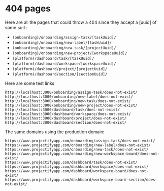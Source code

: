 <!--
SPDX-FileCopyrightText: 2024 JWP Consulting GK

SPDX-License-Identifier: AGPL-3.0-or-later
-->

# 404 pages

Here are all the pages that could throw a 404 since they accept a [uuid] of
some sort:

- `(onboarding)/onboarding/assign-task/[taskUuid]/`
- `(onboarding)/onboarding/new-label/[taskUuid]/`
- `(onboarding)/onboarding/new-task/[projectUuid]/`
- `(onboarding)/onboarding/new-project/[workspaceUuid]/`
- `(platform)/dashboard/task/[taskUuid]/`
- `(platform)/dashboard/workspace/[workspaceUuid]/`
- `(platform)/dashboard/project/[projectUuid]/`
- `(platform)/dashboard/section/[sectionUuid]/`

Here are some test links:

```
http://localhost:3000/onboarding/assign-task/does-not-exist/
http://localhost:3000/onboarding/new-label/does-not-exist/
http://localhost:3000/onboarding/new-task/does-not-exist/
http://localhost:3000/onboarding/new-project/does-not-exist/
http://localhost:3000/dashboard/task/does-not-exist/
http://localhost:3000/dashboard/workspace/does-not-exist/
http://localhost:3000/dashboard/project/does-not-exist/
http://localhost:3000/dashboard/section/does-not-exist/
```

The same domains using the production domain:

```
https://www.projectifyapp.com/onboarding/assign-task/does-not-exist/
https://www.projectifyapp.com/onboarding/new-label/does-not-exist/
https://www.projectifyapp.com/onboarding/new-task/does-not-exist/
https://www.projectifyapp.com/onboarding/new-workspace-board/does-not-exist/
https://www.projectifyapp.com/dashboard/task/does-not-exist/
https://www.projectifyapp.com/dashboard/workspace/does-not-exist/
https://www.projectifyapp.com/dashboard/workspace-board/does-not-exist/
https://www.projectifyapp.com/dashboard/workspace-board-section/does-not-exist/
```
